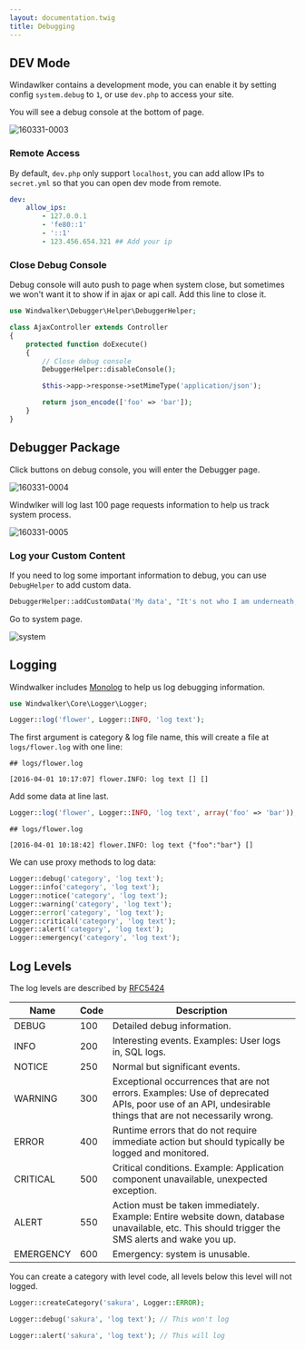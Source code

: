 ```yaml
---
layout: documentation.twig
title: Debugging
---
```


## DEV Mode

Windawlker contains a development mode, you can enable it by setting config `system.debug` to `1`, or use `dev.php` to access your site.

You will see a debug console at the bottom of page.

![160331-0003](https://cloud.githubusercontent.com/assets/1639206/14169792/6aabee92-f75c-11e5-9614-1512c6021d77.jpg)

### Remote Access

By default, `dev.php` only support `localhost`, you can add allow IPs to `secret.yml` so that you can open dev mode from remote.

``` yaml
dev:
    allow_ips:
        - 127.0.0.1
        - 'fe80::1'
        - '::1'
        - 123.456.654.321 ## Add your ip
```

### Close Debug Console

Debug console will auto push to page when system close, but sometimes we won't want it to show if in ajax or api call.
Add this line to close it.

``` php
use Windwalker\Debugger\Helper\DebuggerHelper;

class AjaxController extends Controller
{
	protected function doExecute()
	{
	    // Close debug console
		DebuggerHelper::disableConsole();

		$this->app->response->setMimeType('application/json');

		return json_encode(['foo' => 'bar']);
	}
}
```

## Debugger Package

Click buttons on debug console, you will enter the Debugger page.

![160331-0004](https://cloud.githubusercontent.com/assets/1639206/14169994/a78ec270-f75d-11e5-81b9-b14317b32fbe.jpg)

Windwlker will log last 100 page requests information to help us track system process.

![160331-0005](https://cloud.githubusercontent.com/assets/1639206/14170049/f8b897d4-f75d-11e5-9cd1-3380e88854fb.jpg)

### Log your Custom Content

If you need to log some important information to debug, you can use `DebugHelper` to add custom data.

``` php
DebuggerHelper::addCustomData('My data', "It's not who I am underneath, but it's what I do that defines me.");
```

Go to system page.

![system](https://cloud.githubusercontent.com/assets/1639206/14170215/ff20a048-f75e-11e5-992e-9fc8eaa4105c.jpg)

## Logging

Windwalker includes [Monolog](https://github.com/Seldaek/monolog) to help us log debugging information.

``` php
use Windwalker\Core\Logger\Logger;

Logger::log('flower', Logger::INFO, 'log text');
```

The first argument is category & log file name, this will create a file at `logs/flower.log` with one line:

```
## logs/flower.log

[2016-04-01 10:17:07] flower.INFO: log text [] []
```

Add some data at line last.

``` php
Logger::log('flower', Logger::INFO, 'log text', array('foo' => 'bar'));
```

```
## logs/flower.log

[2016-04-01 10:18:42] flower.INFO: log text {"foo":"bar"} []
```

We can use proxy methods to log data:

``` php
Logger::debug('category', 'log text');
Logger::info('category', 'log text');
Logger::notice('category', 'log text');
Logger::warning('category', 'log text');
Logger::error('category', 'log text');
Logger::critical('category', 'log text');
Logger::alert('category', 'log text');
Logger::emergency('category', 'log text');
```

## Log Levels

The log levels are described by [RFC5424](http://tools.ietf.org/html/rfc5424)

| Name | Code | Description |
| ---- | ---- | ----------- |
| DEBUG | 100 | Detailed debug information. |
| INFO | 200 | Interesting events. Examples: User logs in, SQL logs. |
| NOTICE | 250 | Normal but significant events. |
| WARNING | 300 | Exceptional occurrences that are not errors. Examples: Use of deprecated APIs, poor use of an API, undesirable things that are not necessarily wrong. |
| ERROR | 400 | Runtime errors that do not require immediate action but should typically be logged and monitored. |
| CRITICAL | 500 | Critical conditions. Example: Application component unavailable, unexpected exception. |
| ALERT | 550 | Action must be taken immediately. Example: Entire website down, database unavailable, etc. This should trigger the SMS alerts and wake you up. |
| EMERGENCY | 600 | Emergency: system is unusable. |

You can create a category with level code, all levels below this level will not logged.

``` php
Logger::createCategory('sakura', Logger::ERROR);

Logger::debug('sakura', 'log text'); // This won't log

Logger::alert('sakura', 'log text'); // This will log
```
